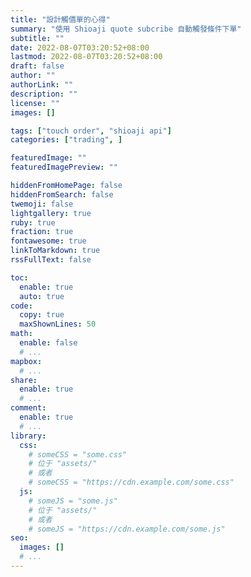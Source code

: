 ```yaml
---
title: "設計觸價單的心得"
summary: "使用 Shioaji quote subcribe 自動觸發條件下單"
subtitle: ""
date: 2022-08-07T03:20:52+08:00
lastmod: 2022-08-07T03:20:52+08:00
draft: false
author: ""
authorLink: ""
description: ""
license: ""
images: []

tags: ["touch order", "shioaji api"]
categories: ["trading", ]

featuredImage: ""
featuredImagePreview: ""

hiddenFromHomePage: false
hiddenFromSearch: false
twemoji: false
lightgallery: true
ruby: true
fraction: true
fontawesome: true
linkToMarkdown: true
rssFullText: false

toc:
  enable: true
  auto: true
code:
  copy: true
  maxShownLines: 50
math:
  enable: false
  # ...
mapbox:
  # ...
share:
  enable: true
  # ...
comment:
  enable: true
  # ...
library:
  css:
    # someCSS = "some.css"
    # 位于 "assets/"
    # 或者
    # someCSS = "https://cdn.example.com/some.css"
  js:
    # someJS = "some.js"
    # 位于 "assets/"
    # 或者
    # someJS = "https://cdn.example.com/some.js"
seo:
  images: []
  # ...
---
```

